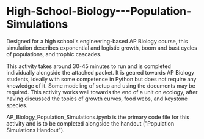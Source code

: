 # High-School-Biology---Population-Simulations
Designed for a high school's engineering-based AP Biology course, this simulation describes exponential and logistic growth, boom and bust cycles of populations, and trophic cascades.

This activity takes around 30-45 minutes to run and is completed individually alongside the attached packet. It is geared towards AP Biology students, ideally with some competence in Python but does not require any knowledge of it. Some modeling of setup and using the documents may be required. This activity works well towards the end of a unit on ecology, after having discussed the topics of growth curves, food webs, and keystone species.

AP_Biology_Population_Simulations.ipynb is the primary code file for this activity and is to be completed alongside the handout ("Population Simulations Handout").
